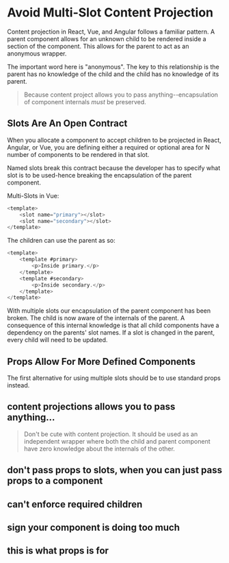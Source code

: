# Avoid Multi-Slot Content Projection

Content projection in React, Vue, and Angular follows a familiar pattern. A parent component allows for an unknown child to be rendered inside a section of the component. This allows for the parent to act as an anonymous wrapper.

The important word here is "anonymous". The key to this relationship is the parent has no knowledge of the child and the child has no knowledge of its parent. 

> Because content project allows you to pass anything--encapsulation of component internals *must* be preserved.

## Slots Are An Open Contract

When you allocate a component to accept children to be projected in React, Angular, or Vue, you are defining either a required or optional area for N number of components to be rendered in that slot.

Named slots break this contract because the developer has to specify what slot is to be used-hence breaking the encapsulation of the parent component.

Multi-Slots in Vue:

```typescript
<template>
    <slot name="primary"></slot>
    <slot name="secondary"></slot>
</template>
```

The children can use the parent as so:

```typescript
<template>
    <template #primary>
        <p>Inside primary.</p>
    </template>
    <template #secondary>
        <p>Inside secondary.</p>
    </template>
</template>
```

With multiple slots our encapsulation of the parent component has been broken. The child is now aware of the internals of the parent. A consequence of this internal knowledge is that all child components have a dependency on the parents' slot names. If a slot is changed in the parent, every child will need to be updated.

## Props Allow For More Defined Components

The first alternative for using multiple slots should be to use standard props instead. 

## content projections allows you to pass anything...

> Don't be cute with content projection. It should be used as an independent wrapper where both the child and parent component have zero knowledge about the internals of the other.

## don't pass props to slots, when you can just pass props to a component

## can't enforce required children

## sign your component is doing too much

## this is what props is for